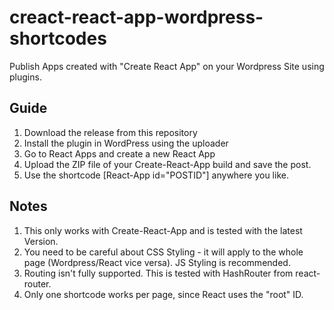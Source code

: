 # creact-react-app-wordpress-shortcodes

Publish Apps created with "Create React App" on your Wordpress Site using plugins.

## Guide

1. Download the release from this repository
2. Install the plugin in WordPress using the uploader
3. Go to React Apps and create a new React App
4. Upload the ZIP file of your Create-React-App build and save the post.
5. Use the shortcode [React-App id="POSTID"] anywhere you like.

## Notes

1. This only works with Create-React-App and is tested with the latest Version.
2. You need to be careful about CSS Styling - it will apply to the whole page (Wordpress/React vice versa). JS Styling is recommended.
3. Routing isn't fully supported. This is tested with HashRouter from react-router.
4. Only one shortcode works per page, since React uses the "root" ID.
